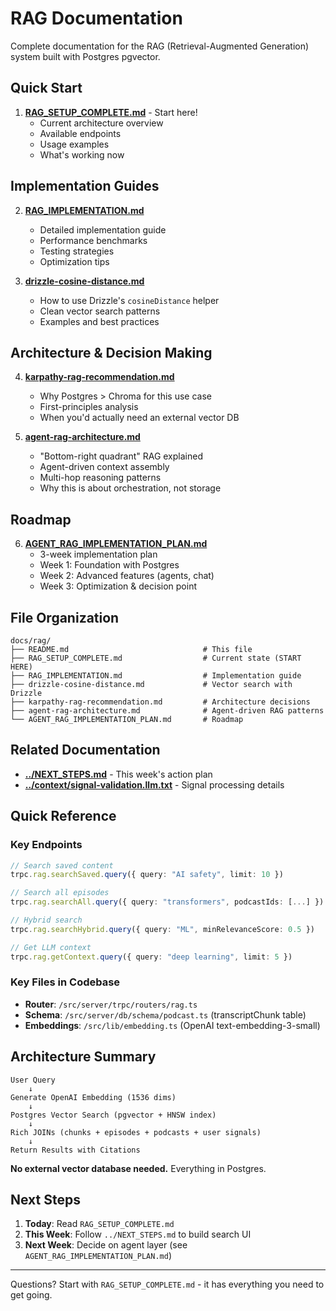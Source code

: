 # RAG Documentation

Complete documentation for the RAG (Retrieval-Augmented Generation) system built with Postgres pgvector.

## Quick Start

1. **[RAG_SETUP_COMPLETE.md](./RAG_SETUP_COMPLETE.md)** - Start here! 
   - Current architecture overview
   - Available endpoints
   - Usage examples
   - What's working now

## Implementation Guides

2. **[RAG_IMPLEMENTATION.md](./RAG_IMPLEMENTATION.md)**
   - Detailed implementation guide
   - Performance benchmarks
   - Testing strategies
   - Optimization tips

3. **[drizzle-cosine-distance.md](./drizzle-cosine-distance.md)**
   - How to use Drizzle's `cosineDistance` helper
   - Clean vector search patterns
   - Examples and best practices

## Architecture & Decision Making

4. **[karpathy-rag-recommendation.md](./karpathy-rag-recommendation.md)**
   - Why Postgres > Chroma for this use case
   - First-principles analysis
   - When you'd actually need an external vector DB

5. **[agent-rag-architecture.md](./agent-rag-architecture.md)**
   - "Bottom-right quadrant" RAG explained
   - Agent-driven context assembly
   - Multi-hop reasoning patterns
   - Why this is about orchestration, not storage

## Roadmap

6. **[AGENT_RAG_IMPLEMENTATION_PLAN.md](./AGENT_RAG_IMPLEMENTATION_PLAN.md)**
   - 3-week implementation plan
   - Week 1: Foundation with Postgres
   - Week 2: Advanced features (agents, chat)
   - Week 3: Optimization & decision point

## File Organization

```
docs/rag/
├── README.md                              # This file
├── RAG_SETUP_COMPLETE.md                  # Current state (START HERE)
├── RAG_IMPLEMENTATION.md                  # Implementation guide
├── drizzle-cosine-distance.md             # Vector search with Drizzle
├── karpathy-rag-recommendation.md         # Architecture decisions
├── agent-rag-architecture.md              # Agent-driven RAG patterns
└── AGENT_RAG_IMPLEMENTATION_PLAN.md       # Roadmap
```

## Related Documentation

- **[../NEXT_STEPS.md](../NEXT_STEPS.md)** - This week's action plan
- **[../context/signal-validation.llm.txt](../context/signal-validation.llm.txt)** - Signal processing details

## Quick Reference

### Key Endpoints

```typescript
// Search saved content
trpc.rag.searchSaved.query({ query: "AI safety", limit: 10 })

// Search all episodes
trpc.rag.searchAll.query({ query: "transformers", podcastIds: [...] })

// Hybrid search
trpc.rag.searchHybrid.query({ query: "ML", minRelevanceScore: 0.5 })

// Get LLM context
trpc.rag.getContext.query({ query: "deep learning", limit: 5 })
```

### Key Files in Codebase

- **Router**: `/src/server/trpc/routers/rag.ts`
- **Schema**: `/src/server/db/schema/podcast.ts` (transcriptChunk table)
- **Embeddings**: `/src/lib/embedding.ts` (OpenAI text-embedding-3-small)

## Architecture Summary

```
User Query
    ↓
Generate OpenAI Embedding (1536 dims)
    ↓
Postgres Vector Search (pgvector + HNSW index)
    ↓
Rich JOINs (chunks + episodes + podcasts + user signals)
    ↓
Return Results with Citations
```

**No external vector database needed.** Everything in Postgres.

## Next Steps

1. **Today**: Read `RAG_SETUP_COMPLETE.md`
2. **This Week**: Follow `../NEXT_STEPS.md` to build search UI
3. **Next Week**: Decide on agent layer (see `AGENT_RAG_IMPLEMENTATION_PLAN.md`)

---

Questions? Start with `RAG_SETUP_COMPLETE.md` - it has everything you need to get going.
